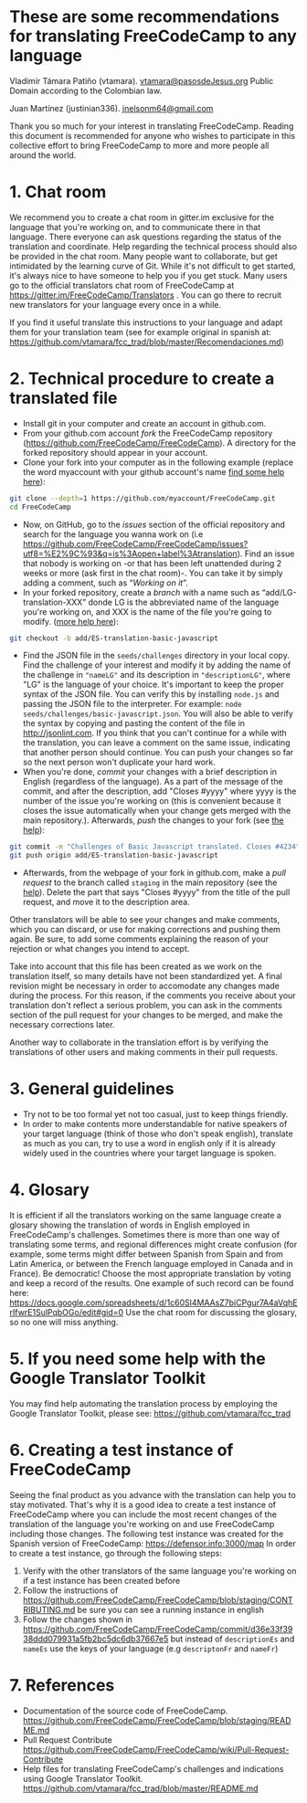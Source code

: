 # These are some recommendations for translating FreeCodeCamp to any language

Vladimir Támara Patiño (vtamara). [vtamara@pasosdeJesus.org](mailto:vtamara@pasosdeJesus.org) Public Domain according to the Colombian law.

Juan Martínez (justinian336). [jnelsonm64@gmail.com](mailto:jnelsonm64@gmail.com)

Thank you so much for your interest in translating FreeCodeCamp. Reading this document is recommended for anyone who wishes to participate in this collective effort to bring FreeCodeCamp to more and more people all around the world.


# 1. Chat room

We recommend you to create a chat room in gitter.im exclusive for the language that you're working on, and to communicate there in that language. There everyone can ask questions regarding the status of the translation and coordinate. Help regarding the technical process should also be provided in the chat room. Many people want to collaborate, but get intimidated by the learning curve of Git. While it's not difficult to get started, it's always nice to have someone to help you if you get stuck.
Many users go to the official translators chat room of FreeCodeCamp at https://gitter.im/FreeCodeCamp/Translators . You can go there to recruit new translators for your language every once in a while.

If you find it useful translate this instructions to your language and adapt them for your translation team (see for example original in spanish at: https://github.com/vtamara/fcc_trad/blob/master/Recomendaciones.md)


# 2. Technical procedure to create a translated file

* Install git in your computer and create an account in github.com.
* From your github.com account *fork* the FreeCodeCamp repository (https://github.com/FreeCodeCamp/FreeCodeCamp). A directory for the forked repository should appear in your account.
* Clone your fork into your computer as in the following example (replace the word myaccount with your github account's name  [find some help here](https://help.github.com/articles/fork-a-repo/)):
```sh
git clone --depth=1 https://github.com/myaccount/FreeCodeCamp.git
cd FreeCodeCamp
```
*  Now, on GitHub, go to the *issues* section of the official repository and search for the language you wanna work on (i.e https://github.com/FreeCodeCamp/FreeCodeCamp/issues?utf8=%E2%9C%93&q=is%3Aopen+label%3Atranslation). Find an issue that nobody is working on -or that has been left unattended during 2 weeks or more (ask first in the chat room)-.  You can take it by simply adding a comment, such as “*Working on it*”.
*  In your forked repository, create a *branch* with a name such as “add/LG-translation-XXX” donde LG is the abbreviated name of the language you're working on, and XXX is the name of the file you're going to modify.  ([more help here](https://github.com/Kunena/Kunena-Forum/wiki/Create-a-new-branch-with-git-and-manage-branches)):
```sh
git checkout -b add/ES-translation-basic-javascript
```
* Find the JSON file in the ```seeds/challenges``` directory in your local copy. Find the challenge of your interest and modify it by adding the name of the challenge in ```"nameLG"``` and its description in ```"descriptionLG"```, where "LG" is the language of your choice. It's important to keep the proper syntax of the JSON file. You can verify this by installing ```node.js``` and passing the JSON file to the interpreter. For example: ```node seeds/challenges/basic-javascript.json```. You will also be able to verify the syntax by copying and pasting the content of the file in http://jsonlint.com. If you think that you can't continue for a while with the translation, you can leave a comment on the same issue, indicating that another person should continue. You can push your changes so far so the next person won't duplicate your hard work.
* When you're done, *commit* your changes with a brief description in English (regardless of the language). As a part of the message of the commit, and after the description, add "Closes #yyyy" where yyyy is the number of the issue you're working on (this is convenient because it closes the issue automatically when your change gets merged with the main repository.). Afterwards, *push* the changes to your fork (see [the help](https://help.github.com/articles/pushing-to-a-remote/)):
```sh
git commit -m "Challenges of Basic Javascript translated. Closes #4234" seed/challenges/basic-javascript.json 
git push origin add/ES-translation-basic-javascript
```
*  Afterwards, from the webpage of your fork in github.com, make a *pull request* to the branch called ```staging``` in the main repository (see the [help](https://help.github.com/articles/creating-a-pull-request/)). Delete the part that says "Closes #yyyy" from the title of the pull request, and move it to the description area.  

Other translators will be able to see your changes and make comments, which you can discard, or use for making corrections and pushing them again. Be sure, to add some comments explaining the reason of your rejection or what changes you intend to accept. 

Take into account that this file has been created as we work on the translation itself, so many details have not been standardized yet. A final revision might be necessary in order to accomodate any changes made during the process. For this reason, if the comments you receive about your translation don't reflect a serious problem, you can ask in the comments section of the pull request for your changes to be merged, and make the necessary corrections later.

Another way to collaborate in the translation effort is by verifying the translations of other users and making comments in their pull requests.


# 3. General guidelines

* Try not to be too formal yet not too casual, just to keep things friendly.
* In order to make contents more understandable for native speakers of your target language (think of those who don't speak english), translate as much as you can, try to use a word in english only if it is already widely used in the countries where your target language is spoken.


# 4. Glosary

It is efficient if all the translators working on the same language create a glosary showing the translation of words in English employed in FreeCodeCamp's challenges. Sometimes there is more than one way of translating some terms, and regional differences might create confusion (for example, some terms might differ between Spanish from Spain and from Latin America, or between the French language employed in Canada and in France). 
Be democratic! Choose the most appropriate translation by voting and keep a record of the results. One example of such record can be found here: https://docs.google.com/spreadsheets/d/1c60Sl4MAAsZ7biCPgur7A4aVqhErIfwrE1SulPqbOGo/edit#gid=0
Use the chat room for discussing the glosary, so no one will miss anything.


# 5. If you need some help with the Google Translator Toolkit 

You may find help automating the translation process by employing the Google Translator Toolkit, please see: https://github.com/vtamara/fcc_trad


# 6. Creating a test instance of FreeCodeCamp

Seeing the final product as you advance with the translation can help you to stay motivated. That's why it is a good idea to create a test instance of FreeCodeCamp where you can include the most recent changes of the translation of the language you're working on and use FreeCodeCamp including those changes. The following test instance was created for the Spanish version of FreeCodeCamp: https://defensor.info:3000/map
In order to create a test instance, go through the following steps:

1. Verify with the other translators of the same language you're working on if a test instance has been created before
2. Follow the instructions of https://github.com/FreeCodeCamp/FreeCodeCamp/blob/staging/CONTRIBUTING.md be sure you can see a running instance in english
3. Follow the changes shown in https://github.com/FreeCodeCamp/FreeCodeCamp/commit/d36e33f3938ddd079931a5fb2bc5dc6db37667e5 but instead of ```descriptionEs``` and ```nameEs``` use the keys of your language (e.g ```descriptonFr``` and ```nameFr```)

# 7. References

* Documentation of the source code of FreeCodeCamp. https://github.com/FreeCodeCamp/FreeCodeCamp/blob/staging/README.md
* Pull Request Contribute https://github.com/FreeCodeCamp/FreeCodeCamp/wiki/Pull-Request-Contribute
* Help files for translating FreeCodeCamp's challenges and indications using Google Translator Toolkit. https://github.com/vtamara/fcc_trad/blob/master/README.md
